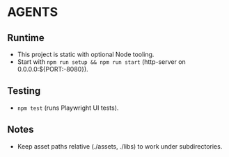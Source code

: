 # AGENTS

## Runtime
- This project is static with optional Node tooling.
- Start with `npm run setup && npm run start` (http-server on 0.0.0.0:${PORT:-8080}).

## Testing
- `npm test` (runs Playwright UI tests).

## Notes
- Keep asset paths relative (./assets, ./libs) to work under subdirectories.
